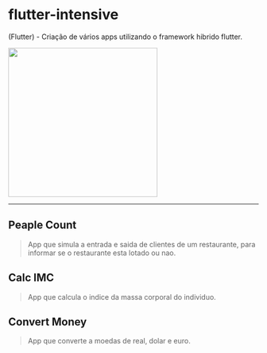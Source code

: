 # flutter-intensive
(Flutter) - Criação de vários apps utilizando o framework hibrido flutter.

<img style="display: inline-block;" src="https://miro.medium.com/max/3840/1*v61-QL8UkB1OGUdBpFCQqQ.png" width="300"/>

<hr/>

## Peaple Count
> App que simula a entrada e saida de clientes de um restaurante, para informar se o restaurante esta lotado ou nao.

## Calc IMC
> App que calcula o indice da massa corporal do individuo.

## Convert Money
> App que converte a moedas de real, dolar e euro.
